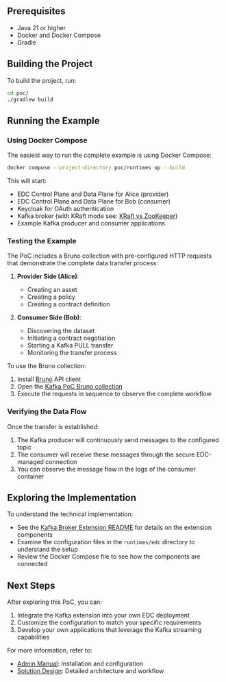
## Prerequisites

- Java 21 or higher
- Docker and Docker Compose
- Gradle

## Building the Project

To build the project, run:

```bash
cd poc/
./gradlew build
```

## Running the Example

### Using Docker Compose

The easiest way to run the complete example is using Docker Compose:

```bash
docker compose --project-directory poc/runtimes up --build
```

This will start:

- EDC Control Plane and Data Plane for Alice (provider)
- EDC Control Plane and Data Plane for Bob (consumer)
- Keycloak for OAuth authentication
- Kafka broker (with KRaft mode see: [KRaft vs ZooKeeper](https://kafka.apache.org/documentation/#zk2kraft-summary)) 
- Example Kafka producer and consumer applications

### Testing the Example

The PoC includes a Bruno collection with pre-configured HTTP requests that demonstrate the complete data transfer
process:

1. **Provider Side (Alice)**:
    - Creating an asset
    - Creating a policy
    - Creating a contract definition

2. **Consumer Side (Bob)**:
    - Discovering the dataset
    - Initiating a contract negotiation
    - Starting a Kafka PULL transfer
    - Monitoring the transfer process

To use the Bruno collection:

1. Install [Bruno](https://www.usebruno.com/) API client
2. Open the [Kafka PoC Bruno collection](poc/kafka-pull/collections/Kafka%20PoC%20Bruno%20collection)
3. Execute the requests in sequence to observe the complete workflow

### Verifying the Data Flow

Once the transfer is established:

1. The Kafka producer will continuously send messages to the configured topic
2. The consumer will receive these messages through the secure EDC-managed connection
3. You can observe the message flow in the logs of the consumer container

## Exploring the Implementation

To understand the technical implementation:

- See the [Kafka Broker Extension README](poc/kafka-pull/README.md) for details on the extension components
- Examine the configuration files in the `runtimes/edc` directory to understand the setup
- Review the Docker Compose file to see how the components are connected

## Next Steps

After exploring this PoC, you can:

1. Integrate the Kafka extension into your own EDC deployment
2. Customize the configuration to match your specific requirements
3. Develop your own applications that leverage the Kafka streaming capabilities

For more information, refer to:

- [Admin Manual](docs/administration/admin-manual.md): Installation and configuration
- [Solution Design](docs/architecture/solution-design-kafka-pull.md): Detailed architecture and workflow
